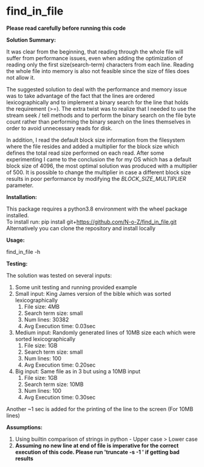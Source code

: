 # find_in_file

**Please read carefully before running this code**

**Solution Summary:**

It was clear from the beginning, that reading through the whole file will suffer from performance issues, even when adding the optimization of reading
only the first size(search-term) characters from each line.
Reading the whole file into memory is also not feasible since the size of files does not allow it.

The suggested solution to deal with the performance and memory issue was to take advantage of the fact that the lines are ordered lexicographically and
to implement a binary search for the line that holds the requirement (>=).
The extra twist was to realize that I needed to use the stream seek / tell methods and to perform the binary search on the file byte count rather
than performing the binary search on the lines themselves in order to avoid unnecessary reads for disk.

In addition, I read the default block size information from the filesystem where the file resides and added a multiplier for the block size which 
defines the total read size performed on each read. After some experimenting I came to the conclusion the for my OS which has a default block size of 
4096, the most optimal solution was produced with a multiplier of 500. It is possible to change the multiplier in case a different block size results
in poor performance by modifying the _BLOCK_SIZE_MULTIPLIER_ parameter.

**Installation:**

This package requires a python3.8 environment with the wheel package installed.   
To install run: pip install git+https://github.com/N-o-Z/find_in_file.git  
Alternatively you can clone the repository and install locally

**Usage:**

find_in_file -h

**Testing:**

The solution was tested on several inputs:
1. Some unit testing and running provided example
2. Small input: King James version of the bible which was sorted lexicographically 
   1. File size: 4MB
   2. Search term size: small
   3. Num lines: 30382 
   4. Avg Execution time: 0.03sec
3. Medium input: Randomly generated lines of 10MB size each which were sorted lexicographically 
   1. File size: 1GB 
   2. Search term size: small
   3. Num lines: 100 
   4. Avg Execution time: 0.20sec
4. Big input: Same file as in 3 but using a 10MB input
   1. File size: 1GB 
   2. Search term size: 10MB
   3. Num lines: 100 
   4. Avg Execution time: 0.30sec


Another ~1 sec is added for the printing of the line to the screen (For 10MB lines)

**Assumptions:**

1. Using builtin comparison of strings in python - Upper case > Lower case
2. **Assuming no new line at end of file is imperative for the correct execution of this code. Please run 'truncate -s -1 <filename>' if getting bad results**
